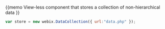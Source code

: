 {{memo View-less component that stores a collection of non-hierarchical data }}

~~~js
var store = new webix.DataCollection({ url:"data.php" });
~~~
